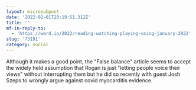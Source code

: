 ```yaml
---
layout: micropubpost
date: '2022-02-01T20:19:51.312Z'
title: ''
mf-in-reply-to:
  - 'https://werd.io/2022/reading-watching-playing-using-january-2022'
slug: '73191'
category: social
---
```

Although it makes a good point, the &quot;False balance&quot; article seems to accept the widely held assumption that Rogan is just &quot;letting people voice their views&quot; without interrupting them but he did so recently with guest Josh Szeps to wrongly argue against covid myocarditis evidence.

